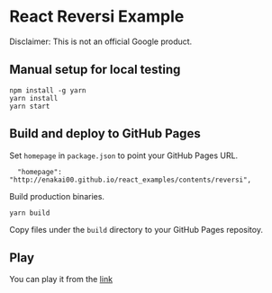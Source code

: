 # React Reversi Example

Disclaimer: This is not an official Google product.

## Manual setup for local testing
```
npm install -g yarn
yarn install
yarn start
```

## Build and deploy to GitHub Pages

Set `homepage` in `package.json` to point your GitHub Pages URL.

```
  "homepage": "http://enakai00.github.io/react_examples/contents/reversi",
```

Build production binaries.

```
yarn build
```

Copy files under the `build` directory to your GitHub Pages repositoy.

## Play

  You can play it from the [link](http://enakai00.github.io/react_examples/contents/reversi)
